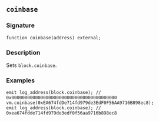 ## `coinbase`

### Signature

```solidity
function coinbase(address) external;
```

### Description

Sets `block.coinbase`.

### Examples

```solidity
emit log_address(block.coinbase); // 0x0000000000000000000000000000000000000000
vm.coinbase(0xEA674fdDe714fd979de3EdF0F56AA9716B898ec8);
emit log_address(block.coinbase); // 0xea674fdde714fd979de3edf0f56aa9716b898ec8
```